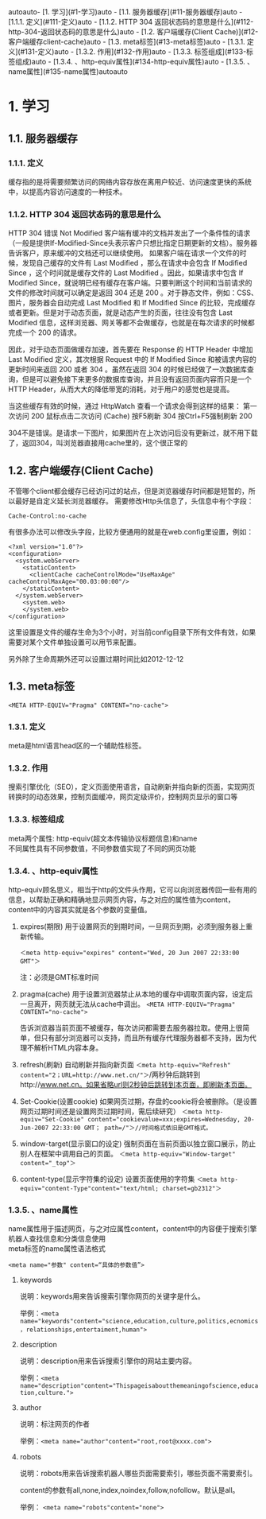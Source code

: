 <!-- TOC -->autoauto- [1. 学习](#1-学习)auto    - [1.1. 服务器缓存](#11-服务器缓存)auto        - [1.1.1. 定义](#111-定义)auto        - [1.1.2. HTTP 304 返回状态码的意思是什么](#112-http-304-返回状态码的意思是什么)auto    - [1.2. 客户端缓存(Client Cache)](#12-客户端缓存client-cache)auto    - [1.3. meta标签](#13-meta标签)auto        - [1.3.1. 定义](#131-定义)auto        - [1.3.2. 作用](#132-作用)auto        - [1.3.3. 标签组成](#133-标签组成)auto        - [1.3.4. 、http-equiv属性](#134-http-equiv属性)auto        - [1.3.5. 、name属性](#135-name属性)autoauto<!-- /TOC -->
# 1. 学习
## 1.1. 服务器缓存
### 1.1.1. 定义
缓存指的是将需要频繁访问的网络内容存放在离用户较近、访问速度更快的系统中，以提高内容访问速度的一种技术。
### 1.1.2. HTTP 304 返回状态码的意思是什么
HTTP 304 错误
Not Modified 客户端有缓冲的文档并发出了一个条件性的请求（一般是提供If-Modified-Since头表示客户只想比指定日期更新的文档）。服务器告诉客户，原来缓冲的文档还可以继续使用。
如果客户端在请求一个文件的时候，发现自己缓存的文件有 Last Modified ，那么在请求中会包含 If Modified Since ，这个时间就是缓存文件的 Last Modified 。因此，如果请求中包含 If Modified Since，就说明已经有缓存在客户端。只要判断这个时间和当前请求的文件的修改时间就可以确定是返回 304 还是 200 。对于静态文件，例如：CSS、图片，服务器会自动完成 Last Modified 和 If Modified Since 的比较，完成缓存或者更新。但是对于动态页面，就是动态产生的页面，往往没有包含 Last Modified 信息，这样浏览器、网关等都不会做缓存，也就是在每次请求的时候都完成一个 200 的请求。

因此，对于动态页面做缓存加速，首先要在 Response 的 HTTP Header 中增加 Last Modified 定义，其次根据 Request 中的 If Modified Since 和被请求内容的更新时间来返回 200 或者 304 。虽然在返回 304 的时候已经做了一次数据库查询，但是可以避免接下来更多的数据库查询，并且没有返回页面内容而只是一个 HTTP Header，从而大大的降低带宽的消耗，对于用户的感觉也是提高。

当这些缓存有效的时候，通过 HttpWatch 查看一个请求会得到这样的结果：
第一次访问 200
鼠标点击二次访问 (Cache)
按F5刷新 304
按Ctrl+F5强制刷新 200

304不是错误。是请求一下图片，如果图片在上次访问后没有更新过，就不用下载了，返回304，叫浏览器直接用cache里的，这个很正常的

## 1.2. 客户端缓存(Client Cache)
不管哪个client都会缓存已经访问过的站点，但是浏览器缓存时间都是短暂的，所以最好是自定义延长浏览器缓存。
需要修改Http头信息了，头信息中有个字段：
```
Cache-Control:no-cache
```
有很多办法可以修改头字段，比较方便通用的就是在web.config里设置，例如：
```
<?xml version="1.0"?> 
<configuration> 
  <system.webServer> 
    <staticContent> 
      <clientCache cacheControlMode="UseMaxAge" cacheControlMaxAge="00.03:00:00"/> 
    </staticContent> 
  </system.webServer> 
    <system.web> 
    </system.web> 
</configuration>
```

这里设置是文件的缓存生命为3个小时，对当前config目录下所有文件有效，如果需要对某个文件单独设置可以用<location>节来配置。

另外除了生命周期外还可以设置过期时间比如2012-12-12


## 1.3. meta标签
```
<META HTTP-EQUIV="Pragma" CONTENT="no-cache">
```
### 1.3.1. 定义 
meta是html语言head区的一个辅助性标签。
### 1.3.2. 作用
搜索引擎优化（SEO），定义页面使用语言，自动刷新并指向新的页面，实现网页转换时的动态效果，控制页面缓冲，网页定级评价，控制网页显示的窗口等
### 1.3.3. 标签组成
meta两个属性:
http-equiv(超文本传输协议标题信息)和name\
不同属性具有不同参数值，不同参数值实现了不同的网页功能
### 1.3.4. 、http-equiv属性
http-equiv顾名思义，相当于http的文件头作用，它可以向浏览器传回一些有用的信息，以帮助正确和精确地显示网页内容，与之对应的属性值为content，content中的内容其实就是各个参数的变量值。

1. expires(期限)     用于设置网页的到期时间，一旦网页到期，必须到服务器上重新传输。
   
   ```＜meta http-equiv="expires" content="Wed, 20 Jun 2007 22:33:00 GMT"＞```

   注：必须是GMT标准时间
2. pragma(cache)    用于设置浏览器禁止从本地的缓存中调取页面内容，设定后一旦离开，网页就无法从cache中调出。
   ```<META HTTP-EQUIV="Pragma" CONTENT="no-cache">```

   告诉浏览器当前页面不被缓存，每次访问都需要去服务器拉取。使用上很简单，但只有部分浏览器可以支持，而且所有缓存代理服务器都不支持，因为代理不解析HTML内容本身。
3. refresh(刷新)     自动刷新并指向新页面
   ```＜meta http-equiv="Refresh" content="2；URL=http://www.net.cn/"＞```/两秒钟后跳转到http://www.net.cn。如果省略url则2秒钟后跳转到本页面，即刷新本页面。

4. Set-Cookie(设置cookie)   如果网页过期，存盘的cookie将会被删除。（是设置网页过期时间还是设置网页过期时间，需后续研究）
   ```＜meta http-equiv="Set-Cookie" content="cookievalue=xxx;expires=Wednesday, 20-Jun-2007 22:33:00 GMT； path=/"＞//时间格式依旧是GMT格式。```
5. window-target(显示窗口的设定)    强制页面在当前页面以独立窗口展示，防止别人在框架中调用自己的页面。
   ```＜meta http-equiv="Window-target" content="_top"＞```
6. content-type(显示字符集的设定)       设置页面使用的字符集
    ```＜meta http-equiv="content-Type"content="text/html; charset=gb2312"＞```
### 1.3.5. 、name属性
name属性用于描述网页，与之对应属性content，content中的内容便于搜索引擎机器人查找信息和分类信息使用 \
meta标签的name属性语法格式
```
<meta name="参数" content=“具体的参数值”>
```
1. keywords 

    说明：keywords用来告诉搜索引擎你网页的关键字是什么。

    举例：```<meta name="keywords"content="science,education,culture,politics,ecnomics，relationships,entertaiment,human">```

2. description 

    说明：description用来告诉搜索引擎你的网站主要内容。

    举例：```<meta name="description"content="Thispageisaboutthemeaningofscience,education,culture.">```


3. author 

    说明：标注网页的作者

    举例：```<meta name="author"content="root,root@xxxx.com">```

4. robots 

    说明：robots用来告诉搜索机器人哪些页面需要索引，哪些页面不需要索引。

    content的参数有all,none,index,noindex,follow,nofollow。默认是all。

    举例：
    ```<meta name="robots"content="none">```
